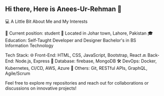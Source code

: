 ## Hi there, Here is Anees-Ur-Rehman 👋

💻 A Little Bit About Me and My Interests

💼 Current position: student
📍 Located in Johar town, Lahore, Pakistan
🎓 Education:
Self-Taught Developer and Designer
Bachelor's in BS Information Technology

Tech Stack:
🌐 Front-End: HTML, CSS, JavaScript, Bootstrap, React
🔙 Back-End: Node.js, Express
💾 Database: firebase, MongoDB
🛠️ DevOps: Docker, Kubernetes, CI/CD, AWS, Azure
🔧 Others: Git, RESTful APIs, GraphQL, Agile/Scrum

Feel free to explore my repositories and reach out for collaborations or discussions on innovative projects!
